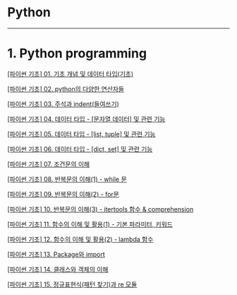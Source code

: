# Python
---
# 1. Python programming
[[파이썬 기초] 01. 기초 개념 및 데이터 타입(기초)](https://github.com/gabesoon/Python/blob/main/python%20programming/%5B%ED%8C%8C%EC%9D%B4%EC%8D%AC%20%EA%B8%B0%EC%B4%88%5D%2001.%20%EA%B8%B0%EC%B4%88%20%EA%B0%9C%EB%85%90%20%EB%B0%8F%20%EB%8D%B0%EC%9D%B4%ED%84%B0%20%ED%83%80%EC%9E%85(%EA%B8%B0%EC%B4%88).ipynb)

[[파이썬 기초] 02. python의 다양한 연산자들](https://github.com/gabesoon/Python/blob/main/python%20programming/%5B%ED%8C%8C%EC%9D%B4%EC%8D%AC%20%EA%B8%B0%EC%B4%88%5D%2002.%20python%EC%9D%98%20%EB%8B%A4%EC%96%91%ED%95%9C%20%EC%97%B0%EC%82%B0%EC%9E%90%EB%93%A4.ipynb)

[[파이썬 기초] 03. 주석과 indent(들여쓰기)](https://github.com/gabesoon/Python/blob/main/python%20programming/%5B%ED%8C%8C%EC%9D%B4%EC%8D%AC%20%EA%B8%B0%EC%B4%88%5D%2003.%20%EC%A3%BC%EC%84%9D%EA%B3%BC%20indent(%EB%93%A4%EC%97%AC%EC%93%B0%EA%B8%B0).ipynb)

[[파이썬 기초] 04. 데이터 타입 - [문자열 데이터] 및 관련 기능](https://github.com/gabesoon/Python/blob/main/python%20programming/%5B%ED%8C%8C%EC%9D%B4%EC%8D%AC%20%EA%B8%B0%EC%B4%88%5D%2004.%20%EB%8D%B0%EC%9D%B4%ED%84%B0%20%ED%83%80%EC%9E%85%20-%20%5B%EB%AC%B8%EC%9E%90%EC%97%B4%20%EB%8D%B0%EC%9D%B4%ED%84%B0%5D%20%EB%B0%8F%20%EA%B4%80%EB%A0%A8%20%EA%B8%B0%EB%8A%A5.ipynb)

[[파이썬 기초] 05. 데이터 타입 - [list, tuple] 및 관련 기능](https://github.com/gabesoon/Python/blob/main/python%20programming/%5B%ED%8C%8C%EC%9D%B4%EC%8D%AC%20%EA%B8%B0%EC%B4%88%5D%2005.%20%EB%8D%B0%EC%9D%B4%ED%84%B0%20%ED%83%80%EC%9E%85%20-%20%5Blist%2C%20tuple%5D%20%EB%B0%8F%20%EA%B4%80%EB%A0%A8%20%EA%B8%B0%EB%8A%A5.ipynb)

[[파이썬 기초] 06. 데이터 타입 - [dict, set] 및 관련 기능](https://github.com/gabesoon/Python/blob/main/python%20programming/%5B%ED%8C%8C%EC%9D%B4%EC%8D%AC%20%EA%B8%B0%EC%B4%88%5D%2006.%20%EB%8D%B0%EC%9D%B4%ED%84%B0%20%ED%83%80%EC%9E%85%20-%20%5Bdict%2C%20set%5D%20%EB%B0%8F%20%EA%B4%80%EB%A0%A8%20%EA%B8%B0%EB%8A%A5.ipynb)

[[파이썬 기초] 07. 조건문의 이해](https://github.com/gabesoon/Python/blob/main/python%20programming/%5B%ED%8C%8C%EC%9D%B4%EC%8D%AC%20%EA%B8%B0%EC%B4%88%5D%2007.%20%EC%A1%B0%EA%B1%B4%EB%AC%B8%EC%9D%98%20%EC%9D%B4%ED%95%B4.ipynb)

[[파이썬 기초] 08. 반복문의 이해(1) - while 문](https://github.com/gabesoon/Python/blob/main/python%20programming/%5B%ED%8C%8C%EC%9D%B4%EC%8D%AC%20%EA%B8%B0%EC%B4%88%5D%2008.%20%EB%B0%98%EB%B3%B5%EB%AC%B8%EC%9D%98%20%EC%9D%B4%ED%95%B4(1)%20-%20while%20%EB%AC%B8.ipynb)

[[파이썬 기초] 09. 반복문의 이해(2) - for문](https://github.com/gabesoon/Python/blob/main/python%20programming/%5B%ED%8C%8C%EC%9D%B4%EC%8D%AC%20%EA%B8%B0%EC%B4%88%5D%2009.%20%EB%B0%98%EB%B3%B5%EB%AC%B8%EC%9D%98%20%EC%9D%B4%ED%95%B4(2)%20-%20for%EB%AC%B8.ipynb)

[[파이썬 기초] 10. 반복문의 이해(3) - itertools 함수 & comprehension](https://github.com/gabesoon/Python/blob/main/python%20programming/%5B%ED%8C%8C%EC%9D%B4%EC%8D%AC%20%EA%B8%B0%EC%B4%88%5D%2010.%20%EB%B0%98%EB%B3%B5%EB%AC%B8%EC%9D%98%20%EC%9D%B4%ED%95%B4(3)%20-%20itertools%20%ED%95%A8%EC%88%98%20%26%20comprehension.ipynb)

[[파이썬 기초] 11. 함수의 이해 및 활용(1) - 기본 파라미터, 키워드](https://github.com/gabesoon/Python/blob/main/python%20programming/%5B%ED%8C%8C%EC%9D%B4%EC%8D%AC%20%EA%B8%B0%EC%B4%88%5D%2011.%20%ED%95%A8%EC%88%98%EC%9D%98%20%EC%9D%B4%ED%95%B4%20%EB%B0%8F%20%ED%99%9C%EC%9A%A9(1)%20-%20%EA%B8%B0%EB%B3%B8%20%ED%8C%8C%EB%9D%BC%EB%AF%B8%ED%84%B0%2C%20%ED%82%A4%EC%9B%8C%EB%93%9C.ipynb)

[[파이썬 기초] 12. 함수의 이해 및 활용(2) - lambda 함수](https://github.com/gabesoon/Python/blob/main/python%20programming/%5B%ED%8C%8C%EC%9D%B4%EC%8D%AC%20%EA%B8%B0%EC%B4%88%5D%2012.%20%ED%95%A8%EC%88%98%EC%9D%98%20%EC%9D%B4%ED%95%B4%20%EB%B0%8F%20%ED%99%9C%EC%9A%A9(2)%20-%20lambda%20%ED%95%A8%EC%88%98.ipynb)

[[파이썬 기초] 13. Package와 import](https://github.com/gabesoon/Python/blob/main/python%20programming/%5B%ED%8C%8C%EC%9D%B4%EC%8D%AC%20%EA%B8%B0%EC%B4%88%5D%2013.%20Package%EC%99%80%20import.ipynb)

[[파이썬 기초] 14. 클래스와 객체의 이해](https://github.com/gabesoon/Python/blob/main/python%20programming/%5B%ED%8C%8C%EC%9D%B4%EC%8D%AC%20%EA%B8%B0%EC%B4%88%5D%2014.%20%ED%81%B4%EB%9E%98%EC%8A%A4%EC%99%80%20%EA%B0%9D%EC%B2%B4%EC%9D%98%20%EC%9D%B4%ED%95%B4.ipynb)

[[파이썬 기초] 15. 정규표현식(패턴 찾기)과 re 모듈](https://github.com/gabesoon/Python/blob/main/python%20programming/%5B%ED%8C%8C%EC%9D%B4%EC%8D%AC%20%EA%B8%B0%EC%B4%88%5D%2015.%20%EC%A0%95%EA%B7%9C%ED%91%9C%ED%98%84%EC%8B%9D(%ED%8C%A8%ED%84%B4%20%EC%B0%BE%EA%B8%B0)%EA%B3%BC%20re%20%EB%AA%A8%EB%93%88.ipynb)
